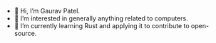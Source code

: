 - 👋 Hi, I’m Gaurav Patel.
- 👀 I’m interested in generally anything related to computers.
- 🌱 I’m currently learning Rust and applying it to contribute to open-source.

<!---
gp-97/gp-97 is a ✨ special ✨ repository because its `README.md` (this file) appears on your GitHub profile.
You can click the Preview link to take a look at your changes.
--->

